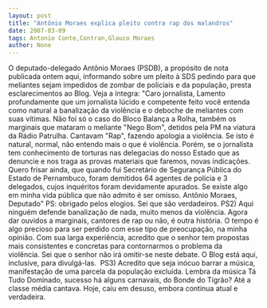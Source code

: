 ```yaml
---
layout: post
title: "Antônio Moraes explica pleito contra rap dos malandros"
date: 2007-03-09
tags: Antonio Conte,Contran,Glauco Moraes
author: None
---
```


O deputado-delegado Antônio Moraes (PSDB), a propósito de nota publicada ontem aqui, informando sobre um pleito à SDS pedindo para que meliantes sejam impedidos de zombar de policiais e da população, presta esclarecimentos ao Blog. Veja a íntegra:
\"Caro jornalista, 
Lamento profundamente que um jornalista lúcido e competente feito você entenda como natural a banalização da violência e o deboche de meliantes com suas vítimas. Não foi só o caso do Bloco Balança a Rolha, também os marginais que mataram o meliante \"Nego Bom\", detidos pela PM na viatura da Rádio Patrulha. Cantavam \"Rap\", fazendo apologia a violência. Se isto é natural, normal, não entendo mais o que é violência.
Porém, se o jornalista tem conhecimento de torturas nas delegacias do nosso Estado que as denuncie e nos traga as provas materiais que faremos, novas indicações.
Quero frisar ainda, que quando fui Secretário de Segurança Pública do Estado de Pernambuco, foram demitidos 64 agentes de polícia e 3 delegados, cujos inquéritos foram devidamente apurados. Se existe algo em minha vida pública que não admito é ser omisso. 
Antônio Moraes, Deputado\" 
PS: obrigado pelos elogios. Sei que são verdadeiros. 
PS2) Aqui ninguém defende banalização de nada, muito menos da violência. Agora dar ouvidos a marginais, cantores de rap ou não, é outra história. O tempo é algo precioso para ser perdido com esse tipo de preocupação, na minha opinião. Com sua larga experiência, acredito que o senhor tem propostas mais consistentes e concretas para contornarmos o&nbsp;problema da violência.&nbsp;Sei que o senhor não irá omitir-se neste debate. O Blog está aqui, inclusive, para divulgá-las.&nbsp;
PS3) Acredito que seja inócuo barrar a música, manifestação de uma parcela da população excluída. Lembra da música Tá Tudo Dominado, sucesso há alguns carnavais, do Bonde do Tigrão? Até a classe média cantava. Hoje, caiu em desuso, embora continua atual e verdadeira. 